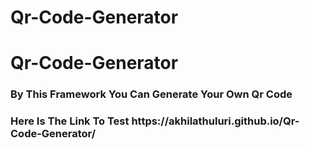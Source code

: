 # Qr-Code-Generator</h1>


<h1>Qr-Code-Generator</h1>
<h3>By This Framework You Can Generate Your Own Qr Code</h3>
<h3> Here Is The Link To Test https://akhilathuluri.github.io/Qr-Code-Generator/</h3>
